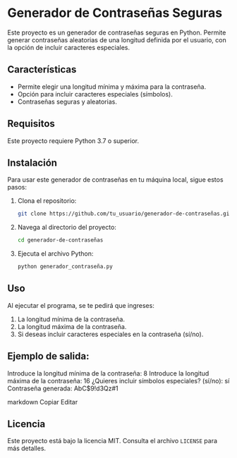 # Generador de Contraseñas Seguras

Este proyecto es un generador de contraseñas seguras en Python. Permite generar contraseñas aleatorias de una longitud definida por el usuario, con la opción de incluir caracteres especiales.

## Características

- Permite elegir una longitud mínima y máxima para la contraseña.
- Opción para incluir caracteres especiales (símbolos).
- Contraseñas seguras y aleatorias.

## Requisitos

Este proyecto requiere Python 3.7 o superior.

## Instalación

Para usar este generador de contraseñas en tu máquina local, sigue estos pasos:

1. Clona el repositorio:

    ```bash
    git clone https://github.com/tu_usuario/generador-de-contraseñas.git
    ```

2. Navega al directorio del proyecto:

    ```bash
    cd generador-de-contraseñas
    ```

3. Ejecuta el archivo Python:

    ```bash
    python generador_contraseña.py
    ```

## Uso

Al ejecutar el programa, se te pedirá que ingreses:

1. La longitud mínima de la contraseña.
2. La longitud máxima de la contraseña.
3. Si deseas incluir caracteres especiales en la contraseña (sí/no).

## Ejemplo de salida:

Introduce la longitud mínima de la contraseña: 8 Introduce la longitud máxima de la contraseña: 16 ¿Quieres incluir símbolos especiales? (sí/no): sí Contraseña generada: AbC$9!d3Qz#1

markdown
Copiar
Editar

## Licencia

Este proyecto está bajo la licencia MIT. Consulta el archivo `LICENSE` para más detalles.
